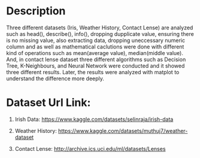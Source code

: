 
# Description

Three different datasets (Iris, Weather History, Contact Lense) are analyzed such as head(), describe(), info(), dropping dupplicate value, ensuring there is no missing value, also extracting data, dropping uneccessary numeric column and as well as mathematical caclutions were done with different kind of operations such as mean(average value), median(middle value). And, in contact lense dataset three different algorithms such as Decision Tree, K-Neighbours, and Neural Network were conducted and it showed three different results. Later, the results were analyzed with matplot to understand the difference more deeply.

# Dataset Url Link:

1. Irish Data: https://www.kaggle.com/datasets/selinraja/irish-data

2. Weather History: https://www.kaggle.com/datasets/muthuj7/weather-dataset

3. Contact Lense: http://archive.ics.uci.edu/ml/datasets/Lenses
